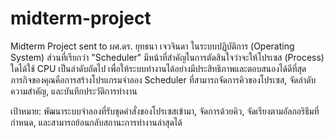 # midterm-project

Midterm Project sent to ผศ.ดร. ยุทธนา เจวจินดา
ในระบบปฏิบัติการ (Operating System) ส่วนที่เรียกว่า "Scheduler" มีหน้าที่สำคัญในการตัดสินใจว่าจะให้โปรเซส (Process) ใดได้ใช้ CPU เป็นลำดับถัดไป เพื่อให้ระบบทำงานได้อย่างมีประสิทธิภาพและตอบสนองได้ดีที่สุด ภารกิจของคุณคือการสร้างโปรแกรมจำลอง Scheduler ที่สามารถจัดการคิวของโปรเซส, จัดลำดับความสำคัญ, และบันทึกประวัติการทำงาน

เป้าหมาย: พัฒนาระบบจำลองที่รับชุดคำสั่งของโปรเซสเข้ามา, จัดการด้วยคิว, จัดเรียงตามอัลกอริธึมที่กำหนด, และสามารถย้อนกลับสถานะการทำงานล่าสุดได้
